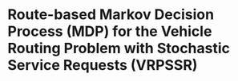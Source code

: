 # Route-based Markov Decision Process (MDP) for the Vehicle Routing Problem with Stochastic Service Requests (VRPSSR)

